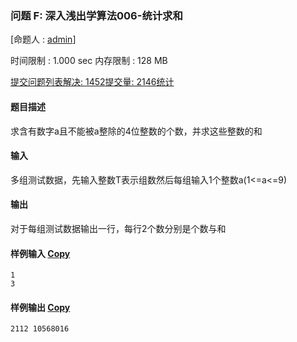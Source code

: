 ### 问题 F: 深入浅出学算法006-统计求和

[命题人 : [admin](http://47.96.116.66/userinfo.php?user=admin)]

时间限制 : 1.000 sec 内存限制 : 128 MB



[提交](http://47.96.116.66/submitpage.php?cid=7976&pid=5&langmask=0)[问题列表](http://47.96.116.66/contest.php?cid=7976)[解决: 1452](http://47.96.116.66/status.php?problem_id=1311&jresult=4)[提交量: 2146](http://47.96.116.66/status.php?problem_id=1311)[统计](http://47.96.116.66/problemstatus.php?id=1311)

#### 题目描述

求含有数字a且不能被a整除的4位整数的个数，并求这些整数的和

#### 输入

多组测试数据，先输入整数T表示组数然后每组输入1个整数a(1<=a<=9)

#### 输出

对于每组测试数据输出一行，每行2个数分别是个数与和

#### 样例输入 [Copy](javascript:CopyToClipboard($('#sampleinput').text()))

```
1
3
```

#### 样例输出 [Copy](javascript:CopyToClipboard($('#sampleoutput').text()))

```
2112 10568016
```